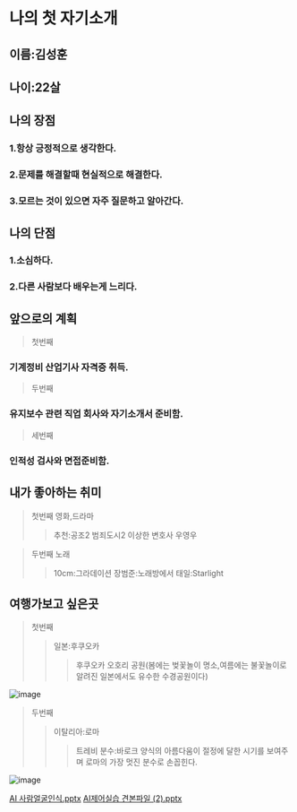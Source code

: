 # 나의 첫 자기소개

## 이름:김성훈
## 나이:22살

## 나의 장점

### 1.항상 긍정적으로 생각한다.
### 2.문제를 해결할때 현실적으로 해결한다.
### 3.모르는 것이 있으면 자주 질문하고 알아간다.

## 나의 단점

### 1.소심하다.
### 2.다른 사람보다 배우는게 느리다.

## 앞으로의 계획

> 첫번째
### 기계정비 산업기사 자격증 취득.

> 두번째
### 유지보수 관련 직업 회사와 자기소개서 준비함.

> 세번째
### 인적성 검사와 면접준비함.

## 내가 좋아하는 취미

> 첫번째
> 영화,드라마
> > 추천:공조2
> > 범죄도시2
> > 이상한 변호사 우영우


> 두번째
> 노래
> > 10cm:그라데이션
> > 장범준:노래방에서
> > 태일:Starlight

## 여행가보고 싶은곳

> 첫번째
> > 일본:후쿠오카
> > > 후쿠오카 오호리 공원(봄에는 벚꽃놀이 명소,여름에는 불꽃놀이로 알려진 일본에서도 유수한 수경공원이다)





![image](https://user-images.githubusercontent.com/112404937/195636244-18288be8-a5b7-4411-b0d9-4de07d03923f.png)

> 두번째
> > 이탈리아:로마
> > > 트레비 분수:바로크 양식의 아름다움이 절정에 달한 시기를 보여주며 로마의 가장 멋진 분수로 손꼽힌다.

![image](https://user-images.githubusercontent.com/112404937/195636515-5d60542d-bf44-42a5-975a-2e84f653a799.png)


[AI 사람얼굴인식.pptx](https://github.com/KIMSEONGHU/AIControl/files/9899047/AI.pptx)
[AI제어실습 견본파일 (2).pptx](https://github.com/KIMSEONGHU/AIControl/files/9899051/AI.2.pptx)
